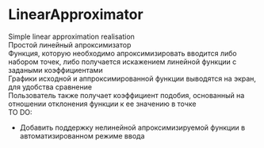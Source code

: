 # LinearApproximator
Simple linear approximation realisation<br />
Простой линейный апроксимизатор<br />
Функция, которую необходимо апроксимизировать вводится либо набором точек, либо получается искажением линейной функции с задаными коэффициентами <br />
Графики исходной и аппроксимированной функции выводятся на экран, для удобства сравнение<br />
Пользователь также получает коэффициент подобия, основанный на отношении отклонения функции к ее значению в точке<br />
TO DO: 
* Добавить поддержку нелинейной апроксимизируемой функции в автоматизированном режиме ввода<br />

